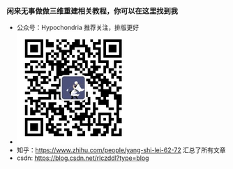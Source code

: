 ### 闲来无事做做三维重建相关教程，你可以在这里找到我
- 公众号：Hypochondria 推荐关注，排版更好
- ![Hypochondria](qrcode_for_gh_435d4d80255a_258.jpg)
- 知乎：https://www.zhihu.com/people/yang-shi-lei-62-72 汇总了所有文章
- csdn: https://blog.csdn.net/rlczddl?type=blog
